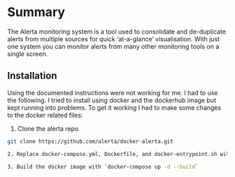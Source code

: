 # Summary

The Alerta monitoring system is a tool used to consolidate and de-duplicate alerts from multiple sources for quick ‘at-a-glance’ visualisation. With just one system you can monitor alerts from many other monitoring tools on a single screen.

## Installation

Using the documented instructions were not working for me. I had to use the following. I tried to install using docker and the dockerhub image but kept running into problems. To get it working I had to make some changes to the docker related files:

1. Clone the alerta repo

```bash
git clone https://github.com/alerta/docker-alerta.git

2. Replace docker-compose.yml, Dockerfile, and docker-entrypoint.sh with the files in this folder.

3. Build the docker image with `docker-compose up -d --build`